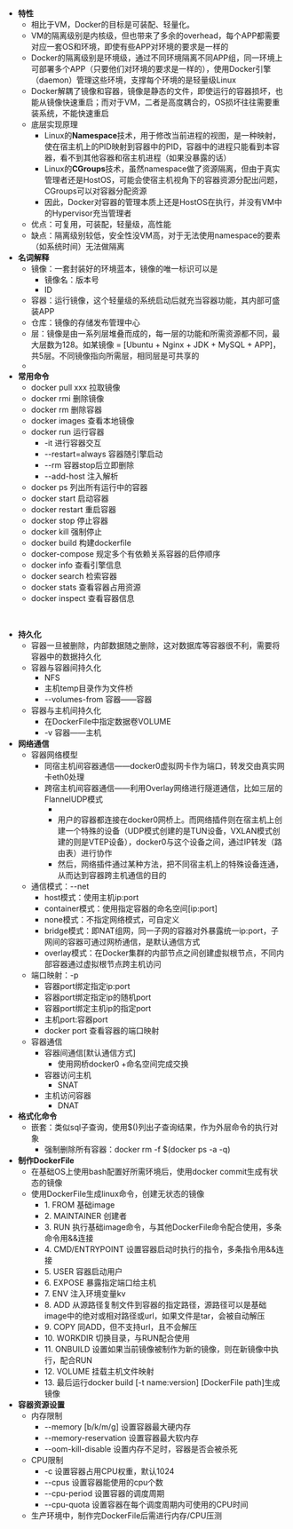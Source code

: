 <p class="infinite-list-item" align="center">&nbsp;</p>
<ul>
<li><strong>特性</strong>
<ul>
<li>相比于VM，Docker的目标是可装配、轻量化。</li>
<li>VM的隔离级别是内核级，但也带来了多余的overhead，每个APP都需要对应一套OS和环境，即使有些APP对环境的要求是一样的</li>
<li>Docker的隔离级别是环境级，通过不同环境隔离不同APP组，同一环境上可部署多个APP（只要他们对环境的要求是一样的），使用Docker引擎（daemon）管理这些环境，支撑每个环境的是轻量级Linux</li>
<li>Docker解耦了镜像和容器，镜像是静态的文件，即使运行的容器损坏，也能从镜像快速重启；而对于VM，二者是高度耦合的，OS损坏往往需要重装系统，不能快速重启</li>
<li>底层实现原理
<ul>
<li>Linux的<strong>Namespace</strong>技术，用于修改当前进程的视图，是一种映射，使在宿主机上的PID映射到容器中的PID，容器中的进程只能看到本容器，看不到其他容器和宿主机进程（如果没暴露的话）</li>
<li>Linux的<strong>CGroups</strong>技术，虽然namespace做了资源隔离，但由于真实管理者还是HostOS，可能会使宿主机视角下的容器资源分配出问题，CGroups可以对容器分配资源</li>
<li>因此，Docker对容器的管理本质上还是HostOS在执行，并没有VM中的Hypervisor充当管理者</li>
</ul>
</li>
<li>优点：可复用，可装配，轻量级，高性能</li>
<li>缺点：隔离级别较低，安全性没VM高，对于无法使用namespace的要素（如系统时间）无法做隔离</li>
</ul>
</li>
<li><strong>名词解释</strong>
<ul>
<li>镜像：一套封装好的环境蓝本，镜像的唯一标识可以是
<ul>
<li>镜像名：版本号</li>
<li>ID</li>
</ul>
</li>
<li>容器：运行镜像，这个轻量级的系统启动后就充当容器功能，其内部可盛装APP</li>
<li>仓库：镜像的存储发布管理中心</li>
<li>层：镜像是由一系列层堆叠而成的，每一层的功能和所需资源都不同，最大层数为128。如某镜像 = [Ubuntu + Nginx + JDK + MySQL + APP]，共5层。不同镜像指向所需层，相同层是可共享的</li>
<li></li>
</ul>
</li>
<li><strong>常用命令</strong>
<ul>
<li>docker pull xxx 拉取镜像</li>
<li>docker rmi 删除镜像</li>
<li>docker rm 删除容器</li>
<li>docker images 查看本地镜像</li>
<li>docker run 运行容器
<ul>
<li>-it 进行容器交互</li>
<li>--restart=always 容器随引擎启动</li>
<li>--rm 容器stop后立即删除</li>
<li>--add-host 注入解析</li>
</ul>
</li>
<li>docker ps 列出所有运行中的容器</li>
<li>docker start 启动容器</li>
<li>docker restart 重启容器</li>
<li>docker stop 停止容器</li>
<li>docker kill 强制停止</li>
<li>docker build 构建dockerfile</li>
<li>docker-compose 规定多个有依赖关系容器的启停顺序</li>
<li>docker info 查看引擎信息</li>
<li>docker search 检索容器</li>
<li>docker stats 查看容器占用资源</li>
<li>docker inspect 查看容器信息</li>
</ul>
</li>
</ul>
<p class="infinite-list-item">&nbsp;</p>
<ul>
<li><strong>持久化</strong>
<ul>
<li>容器一旦被删除，内部数据随之删除，这对数据库等容器很不利，需要将容器中的数据持久化</li>
<li>容器与容器间持久化
<ul>
<li>NFS</li>
<li>主机temp目录作为文件桥</li>
<li>--volumes-from 容器&mdash;&mdash;容器</li>
</ul>
</li>
<li>容器与主机间持久化
<ul>
<li>在DockerFile中指定数据卷VOLUME</li>
<li>-v 容器&mdash;&mdash;主机</li>
</ul>
</li>
</ul>
</li>
<li><strong>网络通信</strong>
<ul>
<li>容器网络模型
<ul>
<li>同宿主机间容器通信&mdash;&mdash;docker0虚拟网卡作为端口，转发交由真实网卡eth0处理</li>
<li>跨宿主机间容器通信&mdash;&mdash;利用Overlay网络进行隧道通信，比如三层的FlannelUDP模式
<ul>
<li></li>
<li>用户的容器都连接在docker0网桥上。而网络插件则在宿主机上创建一个特殊的设备（UDP模式创建的是TUN设备，VXLAN模式创建的则是VTEP设备），docker0与这个设备之间，通过IP转发（路由表）进行协作</li>
<li>然后，网络插件通过某种方法，把不同宿主机上的特殊设备连通，从而达到容器跨主机通信的目的</li>
</ul>
</li>
</ul>
</li>
<li>通信模式：--net
<ul>
<li>host模式：使用主机ip:port</li>
<li>container模式：使用指定容器的命名空间[ip:port]</li>
<li>none模式：不指定网络模式，可自定义</li>
<li>bridge模式：即NAT组网，同一子网的容器对外暴露统一ip:port，子网间的容器可通过网桥通信，是默认通信方式</li>
<li>overlay模式：在Docker集群的内部节点之间创建虚拟根节点，不同内部容器通过虚拟根节点跨主机访问</li>
</ul>
</li>
<li>端口映射：-p
<ul>
<li>容器port绑定指定ip:port</li>
<li>容器port绑定指定ip的随机port</li>
<li>容器port绑定主机ip的指定port</li>
<li>主机port:容器port</li>
<li>docker port 查看容器的端口映射</li>
</ul>
</li>
<li>容器通信
<ul>
<li>容器间通信[默认通信方式]
<ul>
<li>使用网桥docker0 +命名空间完成交换</li>
</ul>
</li>
<li>容器访问主机
<ul>
<li>SNAT</li>
</ul>
</li>
<li>主机访问容器
<ul>
<li>DNAT</li>
</ul>
</li>
</ul>
</li>
</ul>
</li>
<li><strong>格式化命令</strong>
<ul>
<li>嵌套：类似sql子查询，使用$()列出子查询结果，作为外层命令的执行对象
<ul>
<li>强制删除所有容器：docker rm -f $(docker ps -a -q)</li>
</ul>
</li>
</ul>
</li>
<li><strong>制作DockerFile</strong>
<ul>
<li>在基础OS上使用bash配置好所需环境后，使用docker commit生成有状态的镜像</li>
<li>使用DockerFile生成linux命令，创建无状态的镜像
<ul>
<li>1. FROM 基础image</li>
<li>2. MAINTAINER 创建者</li>
<li>3. RUN 执行基础image命令，与其他DockerFile命令配合使用，多条命令用&amp;&amp;连接</li>
<li>4. CMD/ENTRYPOINT 设置容器启动时执行的指令，多条指令用&amp;&amp;连接</li>
<li>5. USER 容器启动用户</li>
<li>6. EXPOSE 暴露指定端口给主机</li>
<li>7. ENV 注入环境变量kv</li>
<li>8. ADD 从源路径复制文件到容器的指定路径，源路径可以是基础image中的绝对或相对路径或url，如果文件是tar，会被自动解压</li>
<li>9. COPY 同ADD，但不支持url，且不会解压</li>
<li>10. WORKDIR 切换目录，与RUN配合使用</li>
<li>11. ONBUILD 设置如果当前镜像被制作为新的镜像，则在新镜像中执行，配合RUN</li>
<li>12. VOLUME 挂载主机文件映射</li>
<li>13. 最后运行docker build [-t name:version] [DockerFile path]生成镜像</li>
</ul>
</li>
</ul>
</li>
<li><strong>容器资源设置</strong>
<ul>
<li>内存限制
<ul>
<li>--memory [b/k/m/g] 设置容器最大硬内存</li>
<li>--memory-reservation 设置容器最大软内存</li>
<li>--oom-kill-disable 设置内存不足时，容器是否会被杀死</li>
</ul>
</li>
<li>CPU限制
<ul>
<li>-c 设置容器占用CPU权重，默认1024</li>
<li>--cpus 设置容器能使用的cpu个数</li>
<li>--cpu-period 设置容器的调度周期</li>
<li>--cpu-quota 设置容器在每个调度周期内可使用的CPU时间</li>
</ul>
</li>
<li>生产环境中，制作完DockerFile后需进行内存/CPU压测</li>
</ul>
</li>
</ul>
